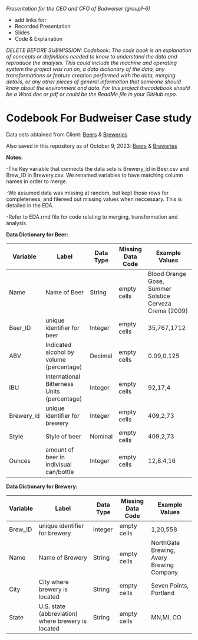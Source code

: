 *Presentation for the CEO and CFO of Budweiser (group1-6)*


- add links for: 
- Recorded Presentation
- Slides
- Code & Explanation 




*DELETE BEFORE SUBMISSION: Codebook: The code book is an explanation of concepts or definitions needed to know to understand the data and reproduce the analysis. This could include the machine and operating system the project was run on, a data dictionary of the data, any transformations or feature creation performed with the data, merging details, or any other pieces of general information that someone should know about the environment and data. For this project thecodebook should be a Word doc or pdf or could be the ReadMe file in your GitHub repo.*

# Codebook For Budweiser Case study

Data sets obtained from Client:
[Beers](https://github.com/BivinSadler/MSDS_6306_Doing-Data-Science/blob/Master/Unit%208%20and%209%20Case%20Study%201/Beers.csv) 
& 
[Breweries](https://github.com/BivinSadler/MSDS_6306_Doing-Data-Science/blob/Master/Unit%208%20and%209%20Case%20Study%201/Breweries.csv)

Also saved in this repository as of October 9, 2023:
[Beers](https://github.com/jjsmu/group16/blob/main/Beers.csv) & 
[Breweries](https://github.com/jjsmu/group16/blob/main/Breweries.csv)


**Notes:** 

-The Key variable that connects the data sets is Brewery_id in Beer.csv and Brew_ID in Brewery.csv. We renamed variables to have matching column names in order to merge.

-We assumed data was missing at random, but kept those rows for completeness, and filereed out missing values when neccessary. This is detailed in the EDA. 

-Refer to EDA.rmd file for code relating to merging, transformation and analysis. 

**Data Dictionary for Beer:**

| Variable   | Label                                       | Data Type | Missing Data Code | Example Values                                          |
|---------------|---------------|---------------|---------------|---------------|
| Name       | Name of Beer                                | String    | empty cells       | Blood Orange Gose, Summer Solstice Cerveza Crema (2009) |
| Beer_ID    | unique identifier for beer                  | Integer   | empty cells       | 35,767,1712                                             |
| ABV        | Indicated alcohol by volume (percentage)    | Decimal   | empty cells       | 0.09,0.125                                              |
| IBU        | International Bitterness Units (percentage) | Integer   | empty cells       | 92,17,4                                                 |
| Brewery_id | unique identifier for brewery               | Integer   | empty cells       | 409,2,73                                                |
| Style      | Style of beer                               | Nominal   | empty cells       | 409,2,73                                                |
| Ounces     | amount of beer in indivisual can/bottle     | Integer   | empty cells       | 12,8.4,16                                               |

**Data Dictionary for Brewery:**

| Variable | Label                                              | Data Type | Missing Data Code | Example Values                           |
|---------------|---------------|---------------|---------------|---------------|
| Brew_ID  | unique identifier for brewery                      | Integer   | empty cells       | 1,20,558                                 |
| Name     | Name of Brewery                                    | String    | empty cells       | NorthGate Brewing, Avery Brewing Company |
| City     | City where brewery is located                      | String    | empty cells       | Seven Points, Portland                   |
| State    | U.S. state (abbreviation) where brewery is located | String    | empty cells       | MN,MI, CO                                |

